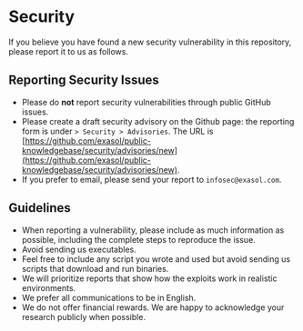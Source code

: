 # Security

If you believe you have found a new security vulnerability in this repository, please report it to us as follows.

## Reporting Security Issues

* Please do **not** report security vulnerabilities through public GitHub issues.
* Please create a draft security advisory on the Github page: the reporting form is under `> Security > Advisories`. The URL is [https://github.com/exasol/public-knowledgebase/security/advisories/new](https://github.com/exasol/public-knowledgebase/security/advisories/new).
* If you prefer to email, please send your report to `infosec@exasol.com`.

## Guidelines

* When reporting a vulnerability, please include as much information as possible, including the complete steps to reproduce the issue.
* Avoid sending us executables.
* Feel free to include any script you wrote and used but avoid sending us scripts that download and run binaries.
* We will prioritize reports that show how the exploits work in realistic environments.
* We prefer all communications to be in English.
* We do not offer financial rewards. We are happy to acknowledge your research publicly when possible.

